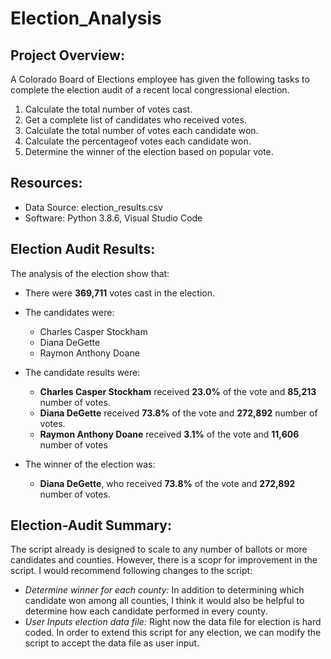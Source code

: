 # Election_Analysis

## Project Overview:
A Colorado Board of Elections employee has given the following tasks to complete the election audit of a recent local congressional election.

1. Calculate the total number of votes cast.
2. Get a complete list of candidates who received votes.
3. Calculate the total number of votes each candidate won.
4. Calculate the percentageof votes each candidate won.
5. Determine the winner of the election based on popular vote.

 
## Resources:
- Data Source: election_results.csv
- Software: Python 3.8.6, Visual Studio Code

## Election Audit Results:
The analysis of the election show that:
- There were **369,711** votes cast in the election.
- The candidates were:
  - Charles Casper Stockham
  - Diana DeGette
  - Raymon Anthony Doane


- The candidate results were:
  - **Charles Casper Stockham** received **23.0%** of the vote and **85,213** number of votes.
  - **Diana DeGette** received **73.8%** of the vote and **272,892** number of votes.
  - **Raymon Anthony Doane** received **3.1%** of the vote and **11,606** number of votes

- The winner of the election was:
  - **Diana DeGette**, who received **73.8%** of the vote and **272,892** number of votes.

## Election-Audit Summary:
The script already is designed to scale to any number of ballots or more candidates and counties. 
However, there is a scopr for improvement in the script. I would recommend following changes to the script:

- *Determine winner for each county:* In addition to determining which candidate won among all counties, I think it would also be helpful to determine how each candidate performed in every county.
- *User Inputs election data file:* Right now the data file for election is hard coded. In order to extend this script for any election, we can modify the script to accept the data file as user input.

